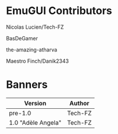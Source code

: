 # EmuGUI Contributors

Nicolas Lucien/Tech-FZ

BasDeGamer

the-amazing-atharva

Maestro Finch/Danik2343

# Banners

| Version | Author |
| ------- | ------ |
| pre-1.0 | Tech-FZ |
| 1.0 "Adèle Angela" | Tech-FZ |
